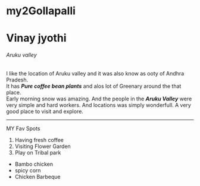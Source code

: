 # my2Gollapalli
# Vinay jyothi
###### Aruku valley

 I like the location of Aruku valley and it was also know as ooty of Andhra Pradesh.<br>It has ***Pure coffee bean plants*** and alos lot of Greenary around the that place.<br> Early morning snow was amazing.
 And the people in the ***Aruku Valley*** were very simple and hard workers. And locations was simply wonderfull. A very good place to visit and explore.
 
 ---
 MY Fav Spots
 1. Having fresh coffee 
 2. Visiting Flower Garden
 3. Play on Tribal park
 * Bambo chicken
 * spicy corn
 * Chicken Barbeque

